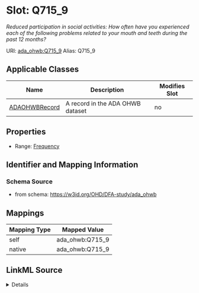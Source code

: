 

# Slot: Q715_9 


_Reduced participation in social activities: How often have you experienced each of the following problems related to your mouth and teeth during the past 12 months?_





URI: [ada_ohwb:Q715_9](https://w3id.org/OHD/DFA-study/ada_ohwb/Q715_9)
Alias: Q715_9

<!-- no inheritance hierarchy -->





## Applicable Classes

| Name | Description | Modifies Slot |
| --- | --- | --- |
| [ADAOHWBRecord](ADAOHWBRecord.md) | A record in the ADA OHWB dataset |  no  |







## Properties

* Range: [Frequency](Frequency.md)





## Identifier and Mapping Information







### Schema Source


* from schema: https://w3id.org/OHD/DFA-study/ada_ohwb




## Mappings

| Mapping Type | Mapped Value |
| ---  | ---  |
| self | ada_ohwb:Q715_9 |
| native | ada_ohwb:Q715_9 |




## LinkML Source

<details>
```yaml
name: Q715_9
description: 'Reduced participation in social activities: How often have you experienced
  each of the following problems related to your mouth and teeth during the past 12
  months?'
from_schema: https://w3id.org/OHD/DFA-study/ada_ohwb
rank: 1000
alias: Q715_9
domain_of:
- ADA_OHWBRecord
range: Frequency

```
</details>